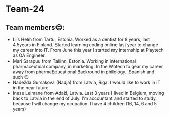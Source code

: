 # Team-24

## Team members😍:
- Liis Helm from Tartu, Estonia. Worked as a dentist for 8 years, last 4.5years in Finland. Started learning coding online last year to change my career into IT. From June this year I started my internship at Playtech as QA Engineer.
- Mari Sarapuu from Tallinn, Estonia. Working in international pharmaceutical company, in marketing. In the Wotech to gear my career away from pharmaEducational Backround in philology...Spanish and such 😉
- Nadežda Gursakova (Nadja) from Latvia, Riga. I would like to work in IT in the near future.
- Inese Leimane from Adaži, Latvia. Last 3 years I lived in Belgium, moving back to Latvia in the end of July. I'm accountant and started to study, because I will change my ocupation. I have 4 children (16, 14, 6 and 5 years)
